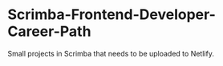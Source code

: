 # Scrimba-Frontend-Developer-Career-Path

Small projects in Scrimba that needs to be uploaded to Netlify.
